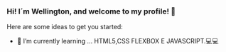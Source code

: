### Hi! I´m Wellington, and welcome to my profile!  👋



Here are some ideas to get you started:

- 🌱 I’m currently learning ... HTML5,CSS FLEXBOX E JAVASCRIPT.:computer::computer:
